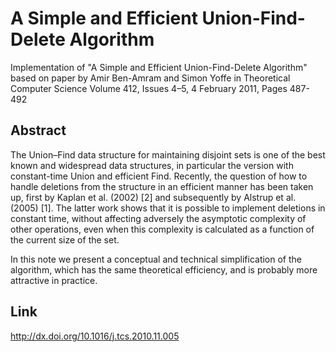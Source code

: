 # A Simple and Efficient Union-Find-Delete Algorithm
Implementation of "A Simple and Efficient Union-Find-Delete Algorithm" based on paper by Amir Ben-Amram and Simon Yoffe in Theoretical Computer Science
Volume 412, Issues 4–5, 4 February 2011, Pages 487-492

## Abstract
The Union–Find data structure for maintaining disjoint sets is one of the best known and widespread data structures, in particular the version with constant-time Union and efficient Find. 
Recently, the question of how to handle deletions from the structure in an efficient manner has been taken up, first by Kaplan et al. (2002) [2] and subsequently by Alstrup et al. (2005) [1]. 
The latter work shows that it is possible to implement deletions in constant time, without affecting adversely the asymptotic complexity of other operations, 
even when this complexity is calculated as a function of the current size of the set.

In this note we present a conceptual and technical simplification of the algorithm, which has the same theoretical efficiency, and is probably more attractive in practice.

## Link
http://dx.doi.org/10.1016/j.tcs.2010.11.005
